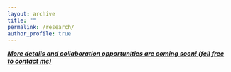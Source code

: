 ```yaml
---
layout: archive
title: ""
permalink: /research/
author_profile: true
---
```


***<u>More details and collaboration opportunities are coming soon! (fell free to contact me) </u>***

